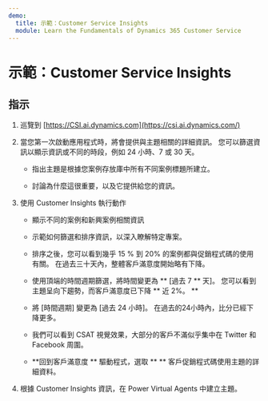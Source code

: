 ```yaml
---
demo:
  title: 示範：Customer Service Insights
  module: Learn the Fundamentals of Dynamics 365 Customer Service
---
```


# 示範：Customer Service Insights

## 指示

1. 巡覽到 [https://CSI.ai.dynamics.com](https://csi.ai.dynamics.com/) 

2. 當您第一次啟動應用程式時，將會提供與主題相關的詳細資訊。 您可以篩選資訊以顯示資訊或不同的時段，例如 24 小時、7 或 30 天。 

    - 指出主題是根據您案例存放庫中所有不同案例標題所建立。 

    - 討論為什麼這很重要，以及它提供給您的資訊。 

3. 使用 Customer Insights 執行動作

    - 顯示不同的案例和新興案例相關資訊

    - 示範如何篩選和排序資訊，以深入瞭解特定專案。 

    - 排序之後，您可以看到幾乎 15 % 到 20% 的案例都與促銷程式碼的使用有關。 在過去三十天內，整體客戶滿意度開始略有下降。 

    - 使用頂端的時間週期篩選，將時間變更為 ** [過去 7 ** 天]。 您可以看到主題呈向下趨勢，而客戶滿意度已下降 ** 近 2%。 ** 

    - 將 [時間週期] 變更為 [過去 24 小時]。 在過去的24小時內，比分已經下降更多。 

    - 我們可以看到 CSAT 視覺效果，大部分的客戶不滿似乎集中在 Twitter 和 Facebook 周圍。 

    - **回到客戶滿意度 ** 驅動程式，選取 ** ** 客戶促銷程式碼使用主題的詳細資料。 

4. 根據 Customer Insights 資訊，在 Power Virtual Agents 中建立主題。 
